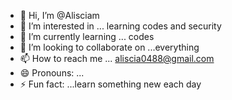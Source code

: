 - 👋 Hi, I’m @Alisciam
- 👀 I’m interested in ... learning codes and security
- 🌱 I’m currently learning ... codes
- 💞️ I’m looking to collaborate on ...everything 
- 📫 How to reach me ... aliscia0488@gmail.com
- 😄 Pronouns: ...
- ⚡ Fun fact: ...learn something new each day

<!---
Alisciam/Alisciam is a ✨ special ✨ repository because its `README.md` (this file) appears on your GitHub profile.
You can click the Preview link to take a look at your changes.
--->
